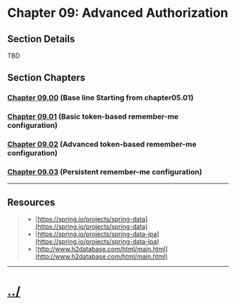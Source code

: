 # Chapter 09: Advanced Authorization


## Section Details

TBD

## Section Chapters

### [Chapter 09.00](./chapter09.00/README.md) (Base line Starting from chapter05.01)

### [Chapter 09.01](./chapter09.01/README.md) (Basic token-based remember-me configuration)

### [Chapter 09.02](./chapter09.02/README.md) (Advanced token-based remember-me configuration)

### [Chapter 09.03](./chapter09.03/README.md) (Persistent remember-me configuration)

---

## Resources
> * [https://spring.io/projects/spring-data](https://spring.io/projects/spring-data)
> * [https://spring.io/projects/spring-data-jpa](https://spring.io/projects/spring-data-jpa)
> * [http://www.h2database.com/html/main.html](http://www.h2database.com/html/main.html)

---

# [../](../README.md)
